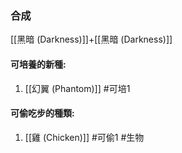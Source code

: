 ### 合成
[[黑暗 (Darkness)]]+[[黑暗 (Darkness)]]

#### 可培養的新種:
1. [[幻翼 (Phantom)]]
#可培1 
#### 可偷吃步的種類:
1. [[雞 (Chicken)]]
#可偷1 
#生物